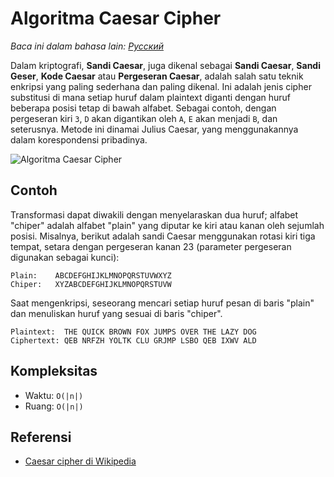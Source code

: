 # Algoritma Caesar Cipher

_Baca ini dalam bahasa lain:_
[_Русский_](README.ru-RU.md)

Dalam kriptografi, **Sandi Caesar**, juga dikenal sebagai **Sandi Caesar**, **Sandi Geser**, **Kode Caesar**  atau **Pergeseran Caesar**, adalah salah satu teknik enkripsi yang paling sederhana dan paling dikenal. Ini adalah jenis cipher substitusi di mana setiap huruf dalam plaintext diganti dengan huruf beberapa posisi tetap di bawah alfabet. Sebagai contoh, dengan pergeseran kiri `3`, `D` akan digantikan oleh `A`, `E` akan menjadi `B`, dan seterusnya. Metode ini dinamai Julius Caesar, yang menggunakannya dalam korespondensi pribadinya.

![Algoritma Caesar Cipher](https://upload.wikimedia.org/wikipedia/commons/4/4a/Caesar_cipher_left_shift_of_3.svg)

## Contoh

Transformasi dapat diwakili dengan menyelaraskan dua huruf; alfabet "chiper" adalah alfabet "plain" yang diputar ke kiri atau kanan oleh sejumlah posisi. Misalnya, berikut adalah sandi Caesar menggunakan rotasi kiri tiga tempat, setara dengan pergeseran kanan 23 (parameter pergeseran digunakan sebagai kunci):

```teks
Plain:    ABCDEFGHIJKLMNOPQRSTUVWXYZ
Chiper:   XYZABCDEFGHIJKLMNOPQRSTUVW
```

Saat mengenkripsi, seseorang mencari setiap huruf pesan di baris "plain" dan menuliskan huruf yang sesuai di baris "chiper".

```teks
Plaintext:  THE QUICK BROWN FOX JUMPS OVER THE LAZY DOG
Ciphertext: QEB NRFZH YOLTK CLU GRJMP LSBO QEB IXWV ALD
```

## Kompleksitas

- Waktu: `O(|n|)`
- Ruang: `O(|n|)`

## Referensi

- [Caesar cipher di Wikipedia](https://id.wikipedia.org/wiki/Sandi_Caesar)

